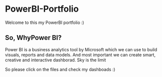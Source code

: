 # PowerBI-Portfolio

Welcome to this my PowerBI portfolio :)

## So, WhyPower BI?

Power BI is a business analytics tool by Microsoft which we can use to build visuals, reports and data models.
And most important we can create smart, creative and interactive dashborad.  Sky is the limit

So please click on the files and  check my dashboads :)
